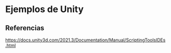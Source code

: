 # Ejemplos de Unity

## Referencias

https://docs.unity3d.com/2021.3/Documentation/Manual/ScriptingToolsIDEs.html